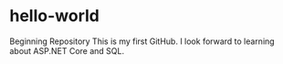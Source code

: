 # hello-world
Beginning Repository
This is my first GitHub. I look forward to learning about ASP.NET Core and SQL.
